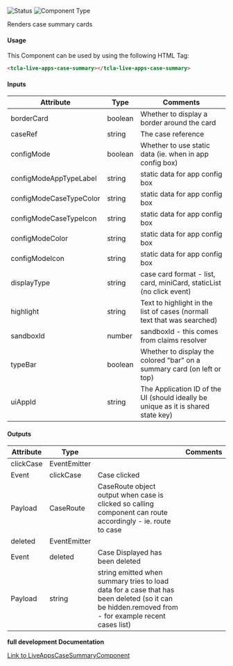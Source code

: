 
![Status][auto] ![Component Type][top] <!--Component Meta {"created_by":"JS", "reviewed_by":"JG", "last_modified_by":"JS", "comment":"init"} Component Meta -->


<p>Renders case summary cards</p>



#### Usage


This Component can be used by using the following HTML Tag:

```html
<tcla-live-apps-case-summary></tcla-live-apps-case-summary>
```

#### Inputs

Attribute | Type | Comments
--- | --- | ---
borderCard | boolean | Whether to display a border around the card
caseRef | string | The case reference
configMode | boolean | Whether to use static data (ie. when in app config box)
configModeAppTypeLabel | string | static data for app config box
configModeCaseTypeColor | string | static data for app config box
configModeCaseTypeIcon | string | static data for app config box
configModeColor | string | static data for app config box
configModeIcon | string | static data for app config box
displayType | string | case card format - list, card, miniCard, staticList (no click event)
highlight | string | Text to highlight in the list of cases (normall text that was searched)
sandboxId | number | sandboxId - this comes from claims resolver
typeBar | boolean | Whether to display the colored &quot;bar&quot; on a summary card (on left or top)
uiAppId | string | The Application ID of the UI (should ideally be unique as it is shared state key)

#### Outputs

Attribute | Type |   | Comments
--- | --- | --- | ---
clickCase | EventEmitter<CaseRoute> |   |  
  | Event |  clickCase  |  Case clicked
  | Payload |  CaseRoute  |  CaseRoute object output when case is clicked so calling component can route accordingly - ie. route to case
deleted | EventEmitter<string> |   |  
  | Event |  deleted  |  Case Displayed has been deleted
  | Payload |  string  |  string emitted when summary tries to load data for a case that has been deleted (so it can be hidden.removed from - for example recent cases list)


<b>full development Documentation</b>

[Link to LiveAppsCaseSummaryComponent](https://tibcosoftware.github.io/TCSTK-Angular/libdocs/tc-liveapps-lib/components/LiveAppsCaseSummaryComponent.html)


[auto]: https://img.shields.io/badge/Status-auto%20generated-lightgrey.svg?style=flat "auto generated"

[manually]: https://img.shields.io/badge/Status-manually%20created-yellow.svg?style=flat "manually created"

[draft]: https://img.shields.io/badge/Status-draft-red.svg?style=flat "draft"

[review]: https://img.shields.io/badge/Status-need%20review-yellowgreen.svg?style=flat "need review"

[review done]: https://img.shields.io/badge/Status-review%20done-green.svg?style=flat "review done"

[finalized]: https://img.shields.io/badge/Status-finalized-brightgreen.svg?style=flat "finalized"

[top]: https://img.shields.io/badge/Component%20Type-Top-blue.svg?style=flat "top Component"

[major]: https://img.shields.io/badge/Component%20Type-major%20Component-blue.svg?style=flat "major Component"

[minor]: https://img.shields.io/badge/Component%20Type-minor%20Component-blue.svg?style=flat "minor Component"


